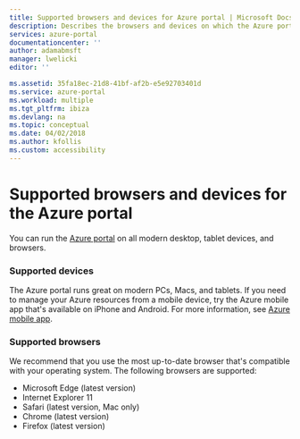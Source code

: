 ```yaml
---
title: Supported browsers and devices for Azure portal | Microsoft Docs
description: Describes the browsers and devices on which the Azure portal will work.
services: azure-portal
documentationcenter: ''
author: adamabmsft
manager: lwelicki
editor: ''

ms.assetid: 35fa18ec-21d8-41bf-af2b-e5e92703401d
ms.service: azure-portal
ms.workload: multiple
ms.tgt_pltfrm: ibiza
ms.devlang: na
ms.topic: conceptual
ms.date: 04/02/2018
ms.author: kfollis
ms.custom: accessibility
---
```

# Supported browsers and devices for the Azure portal
You can run the [Azure portal](https://portal.azure.com) on all modern desktop, tablet devices, and browsers.

### Supported devices
The Azure portal runs great on modern PCs, Macs, and tablets. If you need to manage your Azure resources from a mobile device, try the Azure mobile app that's available on iPhone and Android. For more information, see [Azure mobile app](https://azure.microsoft.com/features/azure-portal/mobile-app/).

### Supported browsers
We recommend that you use the most up-to-date browser that's compatible with your operating system. The following browsers are supported:

* Microsoft Edge (latest version)
* Internet Explorer 11
* Safari (latest version, Mac only)
* Chrome (latest version)
* Firefox (latest version)

